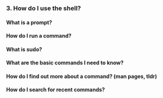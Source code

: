 ### 3. How do I use the shell?
#### What is a prompt?
#### How do I run a command?
#### What is sudo?
#### What are the basic commands I need to know?
#### How do I find out more about a command? (man pages, tldr)
#### How do I search for recent commands?